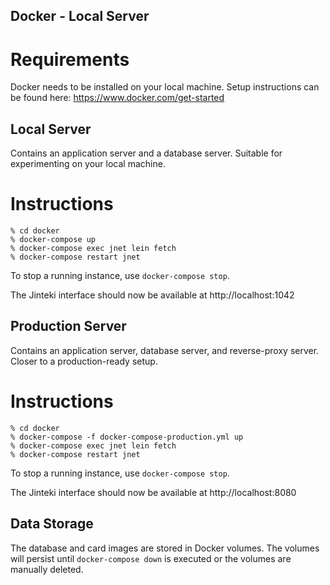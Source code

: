 ## Docker - Local Server

# Requirements
Docker needs to be installed on your local machine. Setup instructions can be found here: https://www.docker.com/get-started

## Local Server
Contains an application server and a database server. Suitable for experimenting on your local machine.

# Instructions
```
% cd docker
% docker-compose up
% docker-compose exec jnet lein fetch
% docker-compose restart jnet
```

To stop a running instance, use `docker-compose stop`.

The Jinteki interface should now be available at http://localhost:1042

## Production Server
Contains an application server, database server, and reverse-proxy server. Closer to a production-ready setup.

# Instructions
```
% cd docker
% docker-compose -f docker-compose-production.yml up
% docker-compose exec jnet lein fetch
% docker-compose restart jnet
```

To stop a running instance, use `docker-compose stop`.

The Jinteki interface should now be available at http://localhost:8080

## Data Storage
The database and card images are stored in Docker volumes. The volumes will persist until `docker-compose down` is executed or the volumes are manually deleted.


